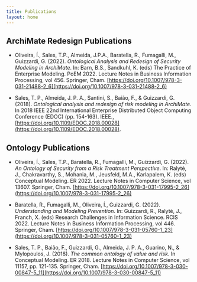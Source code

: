 ```yaml
---
title: Publications
layout: home
---
```


## ArchiMate Redesign Publications

- Oliveira, Í., Sales, T.P., Almeida, J.P.A., Baratella, R., Fumagalli, M., Guizzardi, G. (2022). *Ontological Analysis and Redesign of Security Modeling in ArchiMate*. In: Barn, B.S., Sandkuhl, K. (eds) The Practice of Enterprise Modeling. PoEM 2022. Lecture Notes in Business Information Processing, vol 456. Springer, Cham. [https://doi.org/10.1007/978-3-031-21488-2_6](https://doi.org/10.1007/978-3-031-21488-2_6)

- Sales, T. P., Almeida, J. P. A., Santini, S., Baião, F., & Guizzardi, G. (2018). *Ontological analysis and redesign of risk modeling in ArchiMate*. In 2018 IEEE 22nd International Enterprise Distributed Object Computing Conference (EDOC) (pp. 154-163). IEEE., [https://doi.org/10.1109/EDOC.2018.00028](https://doi.org/10.1109/EDOC.2018.00028).


## Ontology Publications

- Oliveira, Í., Sales, T.P., Baratella, R., Fumagalli, M., Guizzardi, G. (2022). *An Ontology of Security from a Risk Treatment Perspective*. In: Ralyté, J., Chakravarthy, S., Mohania, M., Jeusfeld, M.A., Karlapalem, K. (eds) Conceptual Modeling. ER 2022. Lecture Notes in Computer Science, vol 13607. Springer, Cham. [https://doi.org/10.1007/978-3-031-17995-2_26](https://doi.org/10.1007/978-3-031-17995-2_26)

- Baratella, R., Fumagalli, M., Oliveira, Í., Guizzardi, G. (2022). *Understanding and Modeling Prevention*. In: Guizzardi, R., Ralyté, J., Franch, X. (eds) Research Challenges in Information Science. RCIS 2022. Lecture Notes in Business Information Processing, vol 446. Springer, Cham. [https://doi.org/10.1007/978-3-031-05760-1_23](https://doi.org/10.1007/978-3-031-05760-1_23)

- Sales, T. P., Baião, F., Guizzardi, G., Almeida, J. P. A., Guarino, N., & Mylopoulos, J. (2018). *The common ontology of value and risk*. In Conceptual Modeling. ER 2018. Lecture Notes in Computer Science, vol 11157, pp. 121-135. Springer, Cham. [https://doi.org/10.1007/978-3-030-00847-5_11](https://doi.org/10.1007/978-3-030-00847-5_11)
